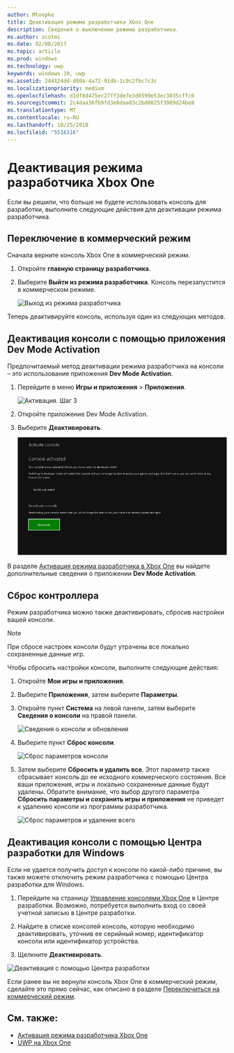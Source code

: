 ```yaml
---
author: Mtoepke
title: Деактивация режима разработчика Xbox One
description: Сведения о выключении режима разработчика.
ms.author: scotmi
ms.date: 02/08/2017
ms.topic: article
ms.prod: windows
ms.technology: uwp
keywords: windows 10, uwp
ms.assetid: 244124dd-d80a-4a72-91db-1c9c2fbc7c3c
ms.localizationpriority: medium
ms.openlocfilehash: d1df8d475ec27ff3de7e3d6599e53ec3035cffc6
ms.sourcegitcommit: 2c4daa36fb9fd3e8daa83c2bd0825f3989d24be8
ms.translationtype: MT
ms.contentlocale: ru-RU
ms.lasthandoff: 10/25/2018
ms.locfileid: "5516316"
---
```

# <a name="xbox-one-developer-mode-deactivation"></a>Деактивация режима разработчика Xbox One

Если вы решили, что больше не будете использовать консоль для разработки, выполните следующие действия для деактивации режима разработчика.

## <a name="switch-to-retail-mode"></a>Переключение в коммерческий режим

Сначала верните консоль Xbox One в коммерческий режим.

1. Откройте **главную страницу разработчика**.

2. Выберите **Выйти из режима разработчика**.  Консоль перезапустится в коммерческом режиме.  

   ![Выход из режима разработчика](images/devkit-deactivation-1.png)

Теперь деактивируйте консоль, используя один из следующих методов.

## <a name="deactivate-your-console-using-the-dev-mode-activation-app"></a>Деактивация консоли с помощью приложения Dev Mode Activation

Предпочитаемый метод деактивации режима разработчика на консоли – это использование приложения **Dev Mode Activation**. 

1. Перейдите в меню **Игры и приложения** > **Приложения**.
  
   ![Активация. Шаг 3](images/devkit-deactivation-5.png)    
   
2.  Откройте приложение Dev Mode Activation.

3.  Выберите **Деактивировать**.
  
    ![Деактивация консоли](images/deactivation-app.png)

В разделе [Активация режима разработчика в Xbox One](devkit-activation.md) вы найдете дополнительные сведения о приложении **Dev Mode Activation**. 

## <a name="reset-your-console"></a>Сброс контроллера

Режим разработчика можно также деактивировать, сбросив настройки вашей консоли.  

> [!NOTE]
> При сбросе настроек консоли будут утрачены все локально сохраненные данные игр.

Чтобы сбросить настройки консоли, выполните следующие действия:

1.  Откройте **Мои игры и приложения**.

2.  Выберите **Приложения**, затем выберите **Параметры**.

3.  Откройте пункт **Система** на левой панели, затем выберите **Сведения о консоли** на правой панели.   
   
    ![Сведения о консоли и обновления](images/devkit-deactivation-2.png)  
    
4.  Выберите пункт **Сброс консоли**.
    
    ![Сброс параметров консоли](images/devkit-deactivation-3.png)
    
5.  Затем выберите **Сбросить и удалить все**. Этот параметр также сбрасывает консоль до ее исходного коммерческого состояния.  Все ваши приложения, игры и локально сохраненные данные будут удалены. Обратите внимание, что выбор другого параметра **Сбросить параметры и сохранить игры и приложения** не приведет к удалению консоли из программы разработчика.  
   
    ![Сброс параметров и удаление всего](images/devkit-deactivation-4.png)

## <a name="deactivate-your-console-using-windows-dev-center"></a>Деактивация консоли с помощью Центра разработки для Windows

Если не удается получить доступ к консоли по какой-либо причине, вы также можете отключить режим разработчика с помощью Центра разработки для Windows.

1. Перейдите на страницу [Управление консолями Xbox One](https://partner.microsoft.com/xboxdevices) в Центре разработки. Возможно, потребуется выполнить вход со своей учетной записью в Центре разработки.

2. Найдите в списке консолей консоль, которую необходимо деактивировать, уточнив ее серийный номер, идентификатор консоли или идентификатор устройства.  

3. Щелкните **Деактивировать**.  
  
![Деактивация с помощью Центра разработки](images/devkit-deactivation-6.png)

Если ранее вы не вернули консоль Xbox One в коммерческий режим, сделайте это прямо сейчас, как описано в разделе [Переключиться на коммерческий режим](#switch-to-retail-mode).

## <a name="see-also"></a>См. также:
- [Активация режима разработчика Xbox One](devkit-activation.md)
- [UWP на Xbox One](index.md)
